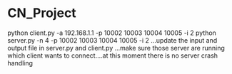 # CN_Project
python client.py -a 192.168.1.1  -p 10002 10003 10004 10005 -i 2
python server.py -n 4  -p 10002 10003 10004 10005 -i 2
...update the input and output file in server.py and client.py
...make sure those server are running which client wants to connect....at this moment there is no server crash handling
